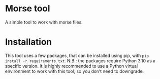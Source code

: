 # Morse tool
A simple tool to work with morse files. 

# Installation
This tool uses a few packages, that can be installed using pip, with `pip install -r requirements.txt`. N.B.: the packages require Python 3.10 as a specific version. It is highly recommended to use a Python virtual environment to work with this tool, so you don't need to downgrade. 
